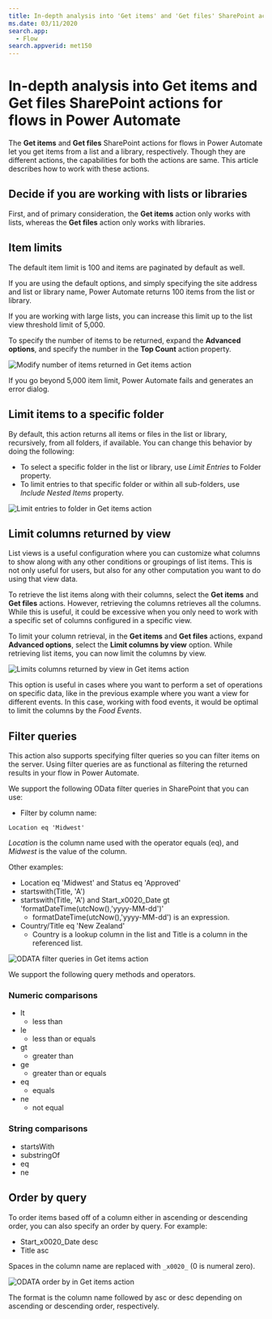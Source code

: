 ```yaml
---
title: In-depth analysis into 'Get items' and 'Get files' SharePoint actions for flows in Power Automate
ms.date: 03/11/2020
search.app: 
  - Flow
search.appverid: met150
---
```


# In-depth analysis into **Get items** and **Get files** SharePoint actions for flows in Power Automate

The **Get items** and **Get files** SharePoint actions for flows in Power Automate let you get items from a list and a library, respectively. Though they are different actions, the capabilities for both the actions are same. This article describes how to work with these actions.

## Decide if you are working with lists or libraries

First, and of primary consideration, the **Get items** action only works with lists, whereas the **Get files** action only works with libraries.

## Item limits
The default item limit is 100 and items are paginated by default as well. 

If you are using the default options, and simply specifying the site address and list or library name, Power Automate returns 100 items from the list or library.

If you are working with large lists, you can increase this limit up to the list view threshold limit of 5,000.

To specify the number of items to be returned, expand the **Advanced options**, and specify the number in the **Top Count** action property.

![Modify number of items returned in Get items action](../../../images/flow-get-items-modify-top-count.png)

If you go beyond 5,000 item limit, Power Automate fails and generates an error dialog.

## Limit items to a specific folder
By default, this action returns all items or files in the list or library, recursively, from all folders, if available. You can change this behavior by doing the following:
* To select a specific folder in the list or library, use _Limit Entries_ to Folder property. 
* To limit entries to that specific folder or within all sub-folders, use _Include Nested Items_ property.

![Limit entries to folder in Get items action](../../../images/flow-get-items-limit-entries-to-folder.png)

## Limit columns returned by view
List views is a useful configuration where you can customize what columns to show along with any other conditions or groupings of list items. This is not only useful for users, but also for any other computation you want to do using that view data.

To retrieve the list items along with their columns, select the **Get items** and **Get files** actions. However, retrieving the columns retrieves all the columns. While this is useful, it could be excessive when you only need to work with a specific set of columns configured in a specific view.

To limit your column retrieval, in the **Get items** and **Get files** actions, expand **Advanced options**, select the **Limit columns by view** option. While retrieving list items, you can now limit the columns by view.

![Limits columns returned by view in Get items action](../../../images/flow-get-items-limit-columns-by-view.png)

This option is useful in cases where you want to perform a set of operations on specific data, like in the previous example where you want a view for different events. In this case, working with food events, it would be optimal to limit the columns by the *Food Events*.

## Filter queries
This action also supports specifying filter queries so you can filter items on the server. Using filter queries are as functional as filtering the returned results in your flow in Power Automate.

We support the following OData filter queries in SharePoint that you can use:

- Filter by column name:

```
Location eq 'Midwest'
```

*Location* is the column name used with the operator equals (eq), and *Midwest* is the value of the column.

Other examples:

* Location eq 'Midwest' and Status eq 'Approved'
* startswith(Title, 'A')
* startswith(Title, 'A') and Start_x0020_Date gt 'formatDateTime(utcNow(),'yyyy-MM-dd')'
  * formatDateTime(utcNow(),'yyyy-MM-dd') is an expression.
* Country/Title eq 'New Zealand'
  * Country is a lookup column in the list and Title is a column in the referenced list. 

![ODATA filter queries in Get items action](../../../images/flow-get-items-filter-query.png)

We support the following query methods and operators.

### Numeric comparisons
* lt
  * less than
* le
  * less than or equals
* gt
  * greater than
* ge
  * greater than or equals
* eq
  * equals
* ne
  * not equal

### String comparisons
* startsWith
* substringOf
* eq
* ne

## Order by query
To order items based off of a column either in ascending or descending order, you can also specify an order by query. For example:

* Start_x0020_Date desc
* Title asc

Spaces in the column name are replaced with `_x0020_` (0 is numeral zero).

![ODATA order by in Get items action](../../../images/flow-get-items-filter-query.png)

The format is the column name followed by asc or desc depending on ascending or descending order, respectively.


